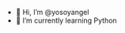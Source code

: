 - 👋 Hi, I’m @yosoyangel
- 🌱 I’m currently learning Python

<!---
yosoyangel/yosoyangel is a ✨ special ✨ repository because its `README.md` (this file) appears on your GitHub profile.
You can click the Preview link to take a look at your changes.
--->
